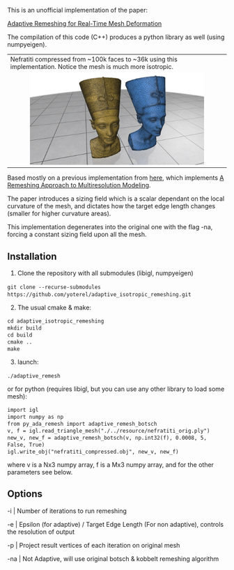 This is an unofficial implementation of the paper:

[Adaptive Remeshing for Real-Time Mesh Deformation](https://diglib.eg.org/handle/10.2312/conf.EG2013.short.029-032)

The compilation of this code (C++) produces a python library as well (using numpyeigen).

<table>
  <tr>
    <td>Nefratiti compressed from ~100k faces to ~36k using this implementation. Notice the mesh is much more isotropic.</td>
  </tr>
 <tr>
<td align="center">
<img src="https://github.com/yoterel/adaptive_isotropic_remeshing/blob/master/resource/nefratiti.png" alt="0" width = 400px>
</td>
</tr>
</table>

Based mostly on a previous implementation from [here](https://github.com/sgsellan/botsch-kobbelt-remesher-libigl), which implements [A Remeshing Approach to Multiresolution Modeling](https://dl.acm.org/doi/10.1145/1057432.1057457).

The paper introduces a sizing field which is a scalar dependant on the local curvature of the mesh, and dictates how the target edge length changes (smaller for higher curvature areas).

This implementation degenerates into the original one with the flag -na, forcing a constant sizing field upon all the mesh.

## Installation

1. Clone the repository with all submodules (libigl, numpyeigen)

`git clone --recurse-submodules https://github.com/yoterel/adaptive_isotropic_remeshing.git`

2. The usual cmake & make:

```
cd adaptive_isotropic_remeshing
mkdir build
cd build
cmake ..
make
```

3. launch:

`./adaptive_remesh`

or for python (requires libigl, but you can use any other library to load some mesh):

```
import igl
import numpy as np
from py_ada_remesh import adaptive_remesh_botsch
v, f = igl.read_triangle_mesh("./../resource/nefratiti_orig.ply")
new_v, new_f = adaptive_remesh_botsch(v, np.int32(f), 0.0008, 5, False, True)
igl.write_obj("nefratiti_compressed.obj", new_v, new_f)
```

where v is a Nx3 numpy array, f is a Mx3 numpy array, and for the other parameters see below.

## Options

-i  | Number of iterations to run remeshing

-e  | Epsilon (for adaptive) / Target Edge Length (For non adaptive), controls the resolution of output

-p  | Project result vertices of each iteration on original mesh

-na | Not Adaptive, will use original botsch & kobbelt remeshing algorithm
